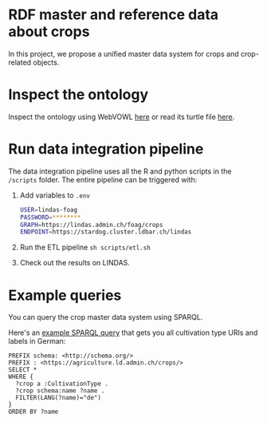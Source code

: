 # RDF master and reference data about crops

In this project, we propose a unified master data system for crops and crop-related objects.

# Inspect the ontology

Inspect the ontology using WebVOWL [here](https://service.tib.eu/webvowl/#iri=https://raw.githubusercontent.com/blw-ofag-ufag/crops/refs/heads/main/rdf/ontology.ttl) or read its turtle file [here](https://raw.githubusercontent.com/blw-ofag-ufag/crops/refs/heads/main/rdf/ontology.ttl).

# Run data integration pipeline

The data integration pipeline uses all the R and python scripts in the `/scripts` folder. The entire pipeline can be triggered with:

1. Add variables to `.env`

    ```sh
    USER=lindas-foag
    PASSWORD=********
    GRAPH=https://lindas.admin.ch/foag/crops
    ENDPOINT=https://stardog.cluster.ldbar.ch/lindas
    ```

2. Run the ETL pipeline `sh scripts/etl.sh`
3. Check out the results on LINDAS.

# Example queries

You can query the crop master data system using SPARQL.

Here's an [example SPARQL query](https://s.zazuko.com/2SyHoth) that gets you all cultivation type URIs and labels in German:

```sparql
PREFIX schema: <http://schema.org/>
PREFIX : <https://agriculture.ld.admin.ch/crops/>
SELECT *
WHERE {
  ?crop a :CultivationType .
  ?crop schema:name ?name .
  FILTER(LANG(?name)="de")
}
ORDER BY ?name
```
